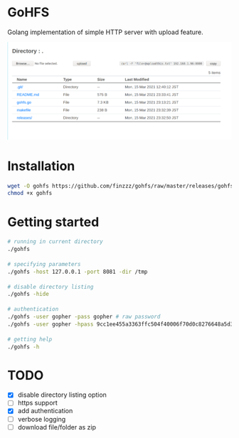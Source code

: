 # GoHFS
Golang implementation of simple HTTP server with upload feature.  

![](ss.png)
  
# Installation
```bash
wget -O gohfs https://github.com/finzzz/gohfs/raw/master/releases/gohfs-linux-amd64
chmod +x gohfs
```

# Getting started
```bash
# running in current directory
./gohfs

# specifying parameters
./gohfs -host 127.0.0.1 -port 8081 -dir /tmp 

# disable directory listing
./gohfs -hide

# authentication
./gohfs -user gopher -pass gopher # raw password
./gohfs -user gopher -hpass 9cc1ee455a3363ffc504f40006f70d0c8276648a5d3eb3f9524e94d1b7a83aef # sha256 hashed

# getting help
./gohfs -h
```

# TODO
- [x] disable directory listing option
- [ ] https support
- [x] add authentication
- [ ] verbose logging
- [ ] download file/folder as zip
